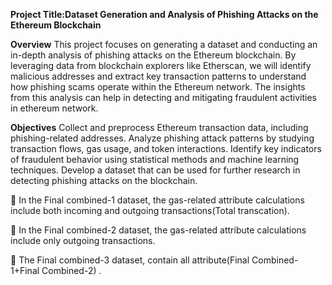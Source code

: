 **Project Title:Dataset Generation and Analysis of Phishing Attacks on the Ethereum Blockchain**

**Overview**
This project focuses on generating a dataset and conducting an in-depth analysis of phishing attacks on the Ethereum blockchain. By leveraging data from blockchain explorers like Etherscan, we will identify malicious addresses and extract key transaction patterns to understand how phishing scams operate within the Ethereum network. The insights from this analysis can help in detecting and mitigating fraudulent activities in ethereum network.

**Objectives**
Collect and preprocess Ethereum transaction data, including phishing-related addresses.
Analyze phishing attack patterns by studying transaction flows, gas usage, and token interactions.
Identify key indicators of fraudulent behavior using statistical methods and machine learning techniques.
Develop a dataset that can be used for further research in detecting phishing attacks on the blockchain.

	In the Final combined-1 dataset, the gas-related attribute calculations include both incoming and outgoing transactions(Total transcation). 

	In the Final combined-2 dataset, the gas-related attribute calculations include only outgoing transactions.

	The Final combined-3 dataset, contain all attribute(Final Combined-1+Final Combined-2) .

